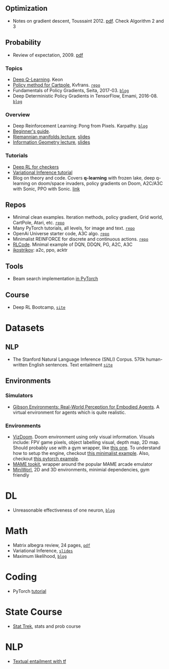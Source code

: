 

## Optimization
- Notes on gradient descent, Toussaint 2012. [pdf](http://ipvs.informatik.uni-stuttgart.de/mlr/marc/notes/gradientDescent.pdf). Check Algorithm 2 and 3

## Probability
- Review of expectation, 2009. [pdf](http://math.arizona.edu/~jwatkins/g-expectation.pdf)

### Topics
- [Deep Q-Learning](https://keon.io/deep-q-learning/). Keon
- [Policy method for Cartpole](http://kvfrans.com/simple-algoritms-for-solving-cartpole/), Kvfrans. [`repo`](https://github.com/kvfrans/openai-cartpole/blob/master/cartpole-policygradient.py)
- Fundamentals of Policy Gradients, Seita, 2017-03. [`blog`](https://danieltakeshi.github.io/2017/03/28/going-deeper-into-reinforcement-learning-fundamentals-of-policy-gradients/)
- Deep Deterministic Policy Gradients in TensorFlow, Emami, 2016-08. [`blog`](http://pemami4911.github.io/blog/2016/08/21/ddpg-rl.html#References)

### Overview
- Deep Reinforcement Learning: Pong from Pixels. Karpathy. [`blog`](http://karpathy.github.io/2016/05/31/rl/)
- [Beginner's guide](https://www.analyticsvidhya.com/blog/2017/01/introduction-to-reinforcement-learning-implementation/).
- [Riemannian manifolds lecture](https://www.youtube.com/watch?v=MtZV82LCNHc), [slides](https://www.robots.ox.ac.uk/~vgg/rg/slides/Oxford-Mar-2014.pdf)
- [Information Geometry lecture](https://www.youtube.com/watch?v=zmUMBLEHhZg), [slides](http://videolectures.net/mlss05us_dasgupta_ig/)

### Tutorials
- [Deep RL for checkers](https://chrislarson1.github.io/blog/2016/05/30/cnn-checkers/)
- [Variational Inference tutorial](https://github.com/philschulz/VITutorial.git)
- Blog on theory and code. Covers **q-learning** with frozen lake, deep q-learning on doom/space invaders, policy gradients on Doom, A2C/A3C with Sonic, PPO with Sonic. [link](https://simoninithomas.github.io/Deep_reinforcement_learning_Course/)

## Repos
- Minimal clean examples. Iteration methods, policy gradient, Grid world, CartPole, Atari, etc. [`repo`](https://github.com/rlcode/reinforcement-learning)
- Many PyTorch tutorials, all levels, for image and text. [`repo`](https://github.com/yunjey/pytorch-tutorial)
- OpenAi Universe starter code, A3C algo. [`repo`](https://github.com/openai/universe-starter-agent)
- Minimalist REINFORCE for discrete and continuous actions. [`repo`](https://github.com/JamesChuanggg/pytorch-REINFORCE)
- [RLCode](https://github.com/rlcode/reinforcement-learning). Minimal example of DQN, DDQN, PG, A2C, A3C
- [ikostrikov](https://github.com/ikostrikov/pytorch-a2c-ppo-acktr): a2c, ppo, acktr

## Tools
- Beam search implementation [in PyTorch](https://github.com/eladhoffer/seq2seq.pytorch/blob/master/seq2seq/tools/beam_search.py)

## Course
- Deep RL Bootcamp, [`site`](https://sites.google.com/view/deep-rl-bootcamp/lectures)

# Datasets
## NLP
- The Stanford Natural Language Inference (SNLI) Corpus. 570k human-written English sentences. Text entailment [`site`](https://nlp.stanford.edu/projects/snli/)
## Environments
### Simulators
- [Gibson Environments: Real-World Perception for Embodied Agents](https://github.com/StanfordVL/GibsonEnv). A virtual environment for agents which is quite realistic.

### Environments
- [VizDoom](https://github.com/mwydmuch/ViZDoom). Doom environment using only visual information. Visuals include: FPV game pixels, object labelling visual, depth map, 2D map. Should probably use with a gym wrapper, like [this one](https://github.com/nsavinov/gym-vizdoom). To understand how to setup the engine, checkout [this minimalist example](https://github.com/mwydmuch/ViZDoom/blob/master/examples/python/basic.py). Also, checkout [this pytorch example](https://github.com/mwydmuch/ViZDoom/blob/master/examples/python/learning_pytorch.py).
- [MAME tookit](https://github.com/M-J-Murray/MAMEToolkit), wrapper around the popular MAME arcade emulator
- [MiniWorl](https://github.com/maximecb/gym-miniworld), 2D and 3D environments, minimial dependencies, gym friendly

# DL
- Unreasonable effectiveness of one neuron, [`blog`](https://rakeshchada.github.io/Sentiment-Neuron.html)

# Math
- Matrix albegra review, 24 pages, [`pdf`](http://faculty.uml.edu/adoerr/92.321/pdf/week6.pdf)
- Variational Inference, [`slides`](http://shakirm.com/papers/VITutorial.pdf)
- Maximum likelihood, [`blog`](http://suriyadeepan.github.io/2017-01-22-mle-linear-regression/)

# Coding
- PyTorch [tutorial](https://medium.com/towards-data-science/pytorch-tutorial-distilled-95ce8781a89c)

# State Course
- [Stat Trek](http://stattrek.com/), stats and prob course

# NLP
- [Textual entailment with tf](https://www.oreilly.com/learning/textual-entailment-with-tensorflow)
